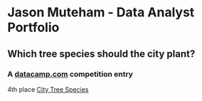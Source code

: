 # Jason Muteham - Data Analyst Portfolio 
## Which tree species should the city plant?

### A [datacamp.com](https://www.datacamp.com) competition entry 

4th place [City Tree Species](https://jasonmuteham.github.io/City-Tree-Species/)
